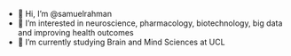 - 👋 Hi, I’m @samuelrahman
- 👀 I’m interested in neuroscience, pharmacology, biotechnology, big data and improving health outcomes
- 🌱 I’m currently studying Brain and Mind Sciences at UCL

